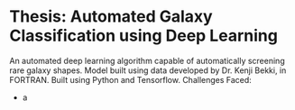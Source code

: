 # Thesis: Automated Galaxy Classification using Deep Learning
An automated deep learning algorithm capable of automatically screening rare galaxy shapes.
Model built using data developed by Dr. Kenji Bekki, in FORTRAN.
Built using Python and Tensorflow.
Challenges Faced:
- a
